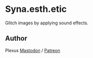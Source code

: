 # Syna.esth.etic

Glitch images by applying sound effects.

## Author

Plexus [Mastodon](https://toot.cat/@plexus) / [Patreon](http://www.patreon.com/plexus)
